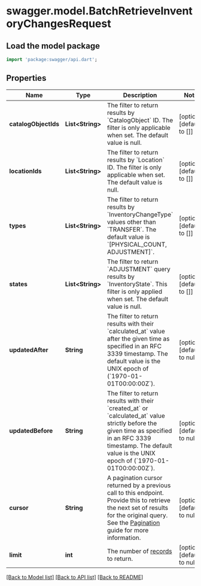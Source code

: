# swagger.model.BatchRetrieveInventoryChangesRequest

## Load the model package
```dart
import 'package:swagger/api.dart';
```

## Properties
Name | Type | Description | Notes
------------ | ------------- | ------------- | -------------
**catalogObjectIds** | **List&lt;String&gt;** | The filter to return results by &#x60;CatalogObject&#x60; ID. The filter is only applicable when set. The default value is null. | [optional] [default to []]
**locationIds** | **List&lt;String&gt;** | The filter to return results by &#x60;Location&#x60; ID. The filter is only applicable when set. The default value is null. | [optional] [default to []]
**types** | **List&lt;String&gt;** | The filter to return results by &#x60;InventoryChangeType&#x60; values other than &#x60;TRANSFER&#x60;. The default value is &#x60;[PHYSICAL_COUNT, ADJUSTMENT]&#x60;. | [optional] [default to []]
**states** | **List&lt;String&gt;** | The filter to return &#x60;ADJUSTMENT&#x60; query results by &#x60;InventoryState&#x60;. This filter is only applied when set. The default value is null. | [optional] [default to []]
**updatedAfter** | **String** | The filter to return results with their &#x60;calculated_at&#x60; value after the given time as specified in an RFC 3339 timestamp. The default value is the UNIX epoch of (&#x60;1970-01-01T00:00:00Z&#x60;). | [optional] [default to null]
**updatedBefore** | **String** | The filter to return results with their &#x60;created_at&#x60; or &#x60;calculated_at&#x60; value strictly before the given time as specified in an RFC 3339 timestamp. The default value is the UNIX epoch of (&#x60;1970-01-01T00:00:00Z&#x60;). | [optional] [default to null]
**cursor** | **String** | A pagination cursor returned by a previous call to this endpoint. Provide this to retrieve the next set of results for the original query.  See the [Pagination](https://developer.squareup.com/docs/working-with-apis/pagination) guide for more information. | [optional] [default to null]
**limit** | **int** | The number of [records](https://developer.squareup.com/reference/square_2023-12-13/objects/InventoryChange) to return. | [optional] [default to null]

[[Back to Model list]](../README.md#documentation-for-models) [[Back to API list]](../README.md#documentation-for-api-endpoints) [[Back to README]](../README.md)

